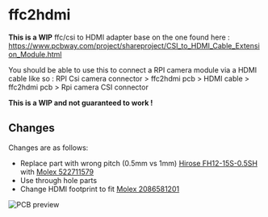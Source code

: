 # ffc2hdmi

**This is a WIP** ffc/csi to HDMI adapter base on the one found here : https://www.pcbway.com/project/shareproject/CSI_to_HDMI_Cable_Extension_Module.html  

You should be able to use this to connect a RPI camera module via a HDMI cable like so : RPI Csi camera connector > ffc2hdmi pcb > HDMI cable > ffc2hdmi pcb > Rpi camera CSI connector  

**This is a WIP and not guaranteed to work !**

## Changes 

Changes are as follows:

 * Replace part with wrong pitch (0.5mm vs 1mm) [Hirose FH12-15S-0.5SH](https://www.hirose.com/product/p/CL0586-0523-6-55?lang=en) with [Molex 522711579](https://www.molex.com/en-us/products/part-detail/522711579)
 * Use through hole parts
 * Change HDMI footprint to fit [Molex 2086581201](https://www.molex.com/en-us/products/part-detail/2086581003)

![PCB preview](ffc2hdmi.jpeg)


